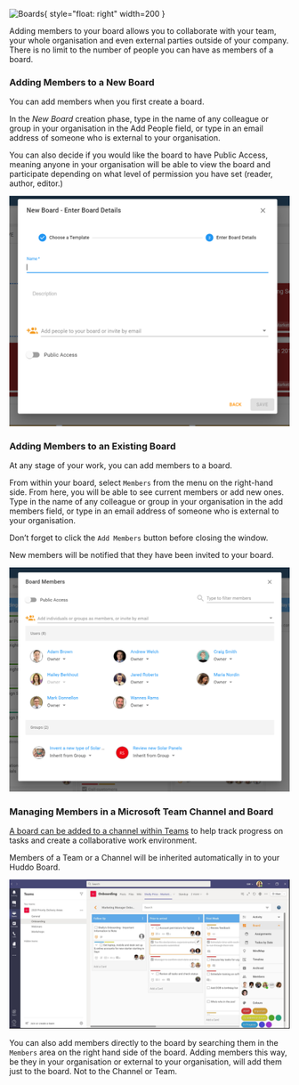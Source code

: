 ![Boards](../../../assets/images/boards-logo.jpg){ style="float: right" width=200 }

Adding members to your board allows you to collaborate with your team, your whole organisation and even external parties outside of your company. There is no limit to the number of people you can have as members of a board.

### Adding Members to a New Board

You can add members when you first create a board.

In the _New Board_ creation phase, type in the name of any colleague or group in your organisation in the Add People field, or type in an email address of someone who is external to your organisation.

You can also decide if you would like the board to have Public Access, meaning anyone in your organisation will be able to view the board and participate depending on what level of permission you have set (reader, author, editor.)

![](./adding-members-to-boards1.png)

### Adding Members to an Existing Board

At any stage of your work, you can add members to a board.

From within your board, select `Members` from the menu on the right-hand side. From here, you will be able to see current members or add new ones. Type in the name of any colleague or group in your organisation in the add members field, or type in an email address of someone who is external to your organisation.

Don’t forget to click the `Add Members` button before closing the window.

New members will be notified that they have been invited to your board.

![](./adding-members-to-boards2.png)

### Managing Members in a Microsoft Team Channel and Board

[A board can be added to a channel within Teams](../teams/adding-boards.md) to help track progress on tasks and create a collaborative work environment.

Members of a Team or a Channel will be inherited automatically in to your Huddo Board.

![](./adding-members-to-boards3.jpg)

You can also add members directly to the board by searching them in the `Members` area on the right hand side of the board. Adding members this way, be they in your organisation or external to your organisation, will add them just to the board. Not to the Channel or Team.
